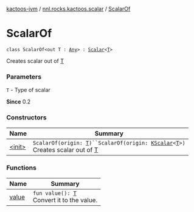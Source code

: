 [kactoos-jvm](../../index.md) / [nnl.rocks.kactoos.scalar](../index.md) / [ScalarOf](./index.md)

# ScalarOf

`class ScalarOf<out T : `[`Any`](https://kotlinlang.org/api/latest/jvm/stdlib/kotlin/-any/index.html)`> : `[`Scalar`](../../nnl.rocks.kactoos/-scalar/index.md)`<`[`T`](index.md#T)`>`

Creates scalar out of [T](index.md#T)

### Parameters

`T` - Type of scalar

**Since**
0.2

### Constructors

| Name | Summary |
|---|---|
| [&lt;init&gt;](-init-.md) | `ScalarOf(origin: `[`T`](index.md#T)`)``ScalarOf(origin: `[`KScalar`](../../nnl.rocks.kactoos/-k-scalar.md)`<`[`T`](index.md#T)`>)`<br>Creates scalar out of [T](index.md#T) |

### Functions

| Name | Summary |
|---|---|
| [value](value.md) | `fun value(): `[`T`](index.md#T)<br>Convert it to the value. |
